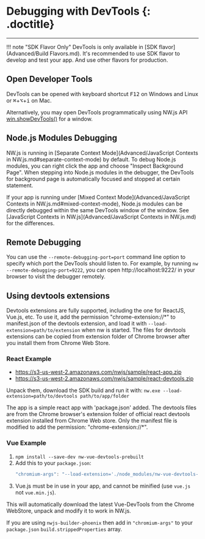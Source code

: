 # Debugging with DevTools {: .doctitle}
---

!!! note "SDK Flavor Only"
    DevTools is only available in [SDK flavor](Advanced/Build Flavors.md). It's recommended to use SDK flavor to develop and test your app. And use other flavors for production.

## Open Developer Tools

DevTools can be opened with keyboard shortcut <kbd>F12</kbd> on Windows and Linux or <kbd>&#8984;</kbd>+<kbd>&#8997;</kbd>+<kbd>i</kbd> on Mac.

Alternatively, you may open DevTools programmatically using NW.js API [win.showDevTools()](../References/Window.md#winshowdevtoolsiframe-callback) for a window.

## Node.js Modules Debugging

NW.js is running in [Separate Context Mode](Advanced/JavaScript Contexts in NW.js.md#separate-context-mode) by default. To debug Node.js modules, you can right click the app and choose "Inspect Background Page". When stepping into Node.js modules in the debugger, the DevTools for background page is automatically focused and stopped at certain statement.

If your app is running under [Mixed Context Mode](Advanced/JavaScript Contexts in NW.js.md#mixed-context-mode), Node.js modules can be directly debugged within the same DevTools window of the window. See [JavaScript Contexts in NW.js](Advanced/JavaScript Contexts in NW.js.md) for the differences.

## Remote Debugging

You can use the `--remote-debugging-port=port` command line option to specify which port the DevTools should listen to. For example, by running `nw --remote-debugging-port=9222`, you can open http://localhost:9222/ in your browser to visit the debugger remotely.

## Using devtools extensions

Devtools extensions are fully supported, including the one for ReactJS, Vue.js, etc. To use it, add the permission "chrome-extension://*" to manifest.json of the devtools extension, and load it with `--load-extension=path/to/extension` when nw is started. The files for devtools extensions can be copied from extension folder of Chrome browser after you install them from Chrome Web Store.

### React Example

* https://s3-us-west-2.amazonaws.com/nwjs/sample/react-app.zip
* https://s3-us-west-2.amazonaws.com/nwjs/sample/react-devtools.zip

Unpack them, download the SDK build and run it with: `nw.exe --load-extension=path/to/devtools path/to/app/folder`

The app is a simple react app with 'package.json' added. The devtools files are from the Chrome browser's extension folder of official react devtools extension installed from Chrome Web store. Only the manifest file is modified to add the permission: "chrome-extension://*".

### Vue Example

1. `npm install --save-dev nw-vue-devtools-prebuilt`
1. Add this to your `package.json`:
    ```js
    "chromium-args": "--load-extension='./node_modules/nw-vue-devtools-prebuilt/extension'",
    ```
1. Vue.js must be in use in your app, and cannot be minified (use `vue.js` not `vue.min.js`).

This will automatically download the latest Vue-DevTools from the Chrome WebStore, unpack and modify it to work in NW.js.

If you are using `nwjs-builder-phoenix` then add in `"chromium-args"` to your `package.json` `build.strippedProperties` array.
